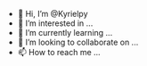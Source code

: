 - 👋 Hi, I’m @Kyrielpy
- 👀 I’m interested in ...
- 🌱 I’m currently learning ...
- 💞️ I’m looking to collaborate on ...
- 📫 How to reach me ...

<!---
Kyrielpy/Kyrielpy is a ✨ special ✨ repository because its `README.md` (this file) appears on your GitHub profile.
You can click the Preview link to take a look at your changes.
--->
